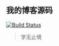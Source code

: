 ## 我的博客源码
[![Build Status](https://travis-ci.com/codingbylch/myBlogResource.svg?token=NTV77skCLzznCc7AneGd&branch=master)](https://travis-ci.com/codingbylch/myBlogResource)

> 学无止境